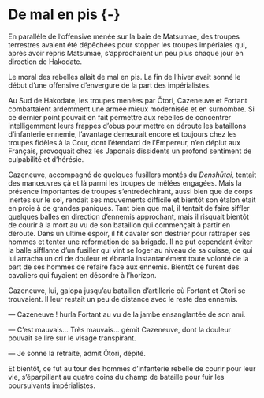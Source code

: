 # De mal en pis {-}

En paralléle de l’offensive menée sur la baie de Matsumae, des troupes
terrestres avaient été dépêchées pour stopper les troupes impériales qui, après
avoir repris Matsumae, s’approchaient un peu plus chaque jour en direction de
Hakodate.

Le moral des rebelles allait de mal en pis. La fin de l’hiver avait sonné le
début d’une offensive d’envergure de la part des impérialistes.

Au Sud de Hakodate, les troupes menées par Ōtori, Cazeneuve et Fortant
combattaient ardemment une armée mieux modernisée et en surnombre. Si ce
dernier point pouvait en fait permettre aux rebelles de concentrer
intelligemment leurs frappes d’obus pour mettre en déroute les bataillons
d’infanterie ennemie, l’avantage demeurait encore et toujours chez les troupes
fidèles à la Cour, dont l’étendard de l’Empereur, n’en déplut aux Français,
provoquait chez les Japonais dissidents un profond sentiment de culpabilité et
d’hérésie.

Cazeneuve, accompagné de quelques fusillers montés du *Denshūtai*, tentait des
manœuvres çà et là parmi les troupes de mêlées engagées. Mais la présence
importantes de troupes s’entredéchirant, aussi bien que de corps inertes sur le
sol, rendait ses mouvements difficile et bientôt son étalon était en proie à de
grandes paniques. Tant bien que mal, il tentait de faire siffler quelques
balles en direction d’ennemis approchant, mais il risquait bientôt de courir
à la mort au vu de son bataillon qui commençait à partir en déroute. Dans un
ultime espoir, il fit cavaler son destrier pour rattraper ses hommes et
tenter une reformation de sa brigade. Il ne put cependant éviter la balle
sifflante d’un fusiller qui vint se loger au niveau de sa cuisse, ce qui lui
arracha un cri de douleur et ébranla instantanément toute volonté de la part de
ses hommes de refaire face aux ennemis. Bientôt ce furent des cavaliers qui
fuyaient en désordre à l’horizon.

Cazeneuve, lui, galopa jusqu’au bataillon d’artillerie où Fortant et Ōtori se
trouvaient. Il leur restait un peu de distance avec le reste des ennemis.

— Cazeneuve ! hurla Fortant au vu de la jambe ensanglantée de son ami.

— C’est mauvais… Très mauvais… gémit Cazeneuve, dont la douleur pouvait se lire
sur le visage transpirant.

— Je sonne la retraite, admit Ōtori, dépité.

Et bientôt, ce fut au tour des hommes d’infanterie rebelle de courir pour leur
vie, s’éparpillant au quatre coins du champ de bataille pour fuir les
poursuivants impérialistes.
